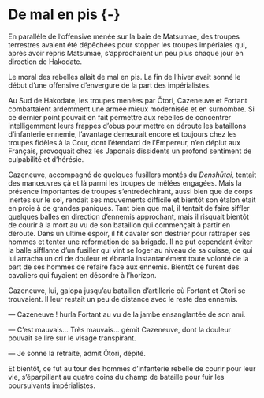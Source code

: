 # De mal en pis {-}

En paralléle de l’offensive menée sur la baie de Matsumae, des troupes
terrestres avaient été dépêchées pour stopper les troupes impériales qui, après
avoir repris Matsumae, s’approchaient un peu plus chaque jour en direction de
Hakodate.

Le moral des rebelles allait de mal en pis. La fin de l’hiver avait sonné le
début d’une offensive d’envergure de la part des impérialistes.

Au Sud de Hakodate, les troupes menées par Ōtori, Cazeneuve et Fortant
combattaient ardemment une armée mieux modernisée et en surnombre. Si ce
dernier point pouvait en fait permettre aux rebelles de concentrer
intelligemment leurs frappes d’obus pour mettre en déroute les bataillons
d’infanterie ennemie, l’avantage demeurait encore et toujours chez les troupes
fidèles à la Cour, dont l’étendard de l’Empereur, n’en déplut aux Français,
provoquait chez les Japonais dissidents un profond sentiment de culpabilité et
d’hérésie.

Cazeneuve, accompagné de quelques fusillers montés du *Denshūtai*, tentait des
manœuvres çà et là parmi les troupes de mêlées engagées. Mais la présence
importantes de troupes s’entredéchirant, aussi bien que de corps inertes sur le
sol, rendait ses mouvements difficile et bientôt son étalon était en proie à de
grandes paniques. Tant bien que mal, il tentait de faire siffler quelques
balles en direction d’ennemis approchant, mais il risquait bientôt de courir
à la mort au vu de son bataillon qui commençait à partir en déroute. Dans un
ultime espoir, il fit cavaler son destrier pour rattraper ses hommes et
tenter une reformation de sa brigade. Il ne put cependant éviter la balle
sifflante d’un fusiller qui vint se loger au niveau de sa cuisse, ce qui lui
arracha un cri de douleur et ébranla instantanément toute volonté de la part de
ses hommes de refaire face aux ennemis. Bientôt ce furent des cavaliers qui
fuyaient en désordre à l’horizon.

Cazeneuve, lui, galopa jusqu’au bataillon d’artillerie où Fortant et Ōtori se
trouvaient. Il leur restait un peu de distance avec le reste des ennemis.

— Cazeneuve ! hurla Fortant au vu de la jambe ensanglantée de son ami.

— C’est mauvais… Très mauvais… gémit Cazeneuve, dont la douleur pouvait se lire
sur le visage transpirant.

— Je sonne la retraite, admit Ōtori, dépité.

Et bientôt, ce fut au tour des hommes d’infanterie rebelle de courir pour leur
vie, s’éparpillant au quatre coins du champ de bataille pour fuir les
poursuivants impérialistes.
